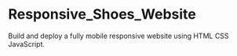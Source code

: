 # Responsive_Shoes_Website
Build and deploy a fully mobile responsive website using HTML CSS JavaScript.
